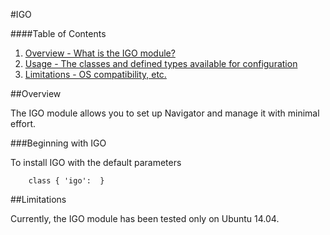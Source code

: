 #IGO

####Table of Contents

1. [Overview - What is the IGO module?](#overview)
2. [Usage - The classes and defined types available for configuration](#usage)
3. [Limitations - OS compatibility, etc.](#limitations)

##Overview

The IGO module allows you to set up Navigator and manage it with minimal effort.

###Beginning with IGO

To install IGO with the default parameters

```puppet
    class { 'igo':  }
```

##Limitations

Currently, the IGO module has been tested only on Ubuntu 14.04.
